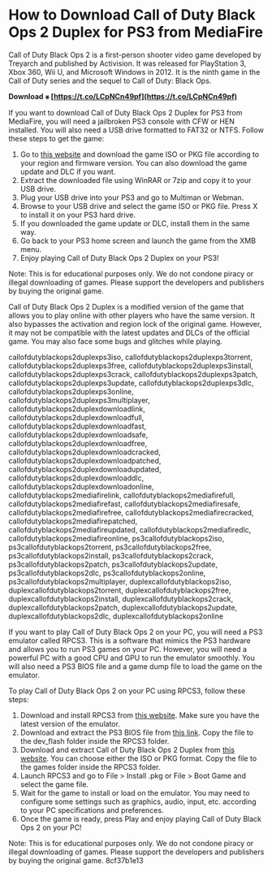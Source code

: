 # How to Download Call of Duty Black Ops 2 Duplex for PS3 from MediaFire
 
Call of Duty Black Ops 2 is a first-person shooter video game developed by Treyarch and published by Activision. It was released for PlayStation 3, Xbox 360, Wii U, and Microsoft Windows in 2012. It is the ninth game in the Call of Duty series and the sequel to Call of Duty: Black Ops.
 
**Download ⚹ [https://t.co/LCpNCn49pf](https://t.co/LCpNCn49pf)**


 
If you want to download Call of Duty Black Ops 2 Duplex for PS3 from MediaFire, you will need a jailbroken PS3 console with CFW or HEN installed. You will also need a USB drive formatted to FAT32 or NTFS. Follow these steps to get the game:
 
1. Go to [this website](https://www.superpsx.com/ps3-black-ops-2-iso-pkg/) and download the game ISO or PKG file according to your region and firmware version. You can also download the game update and DLC if you want.
2. Extract the downloaded file using WinRAR or 7zip and copy it to your USB drive.
3. Plug your USB drive into your PS3 and go to Multiman or Webman.
4. Browse to your USB drive and select the game ISO or PKG file. Press X to install it on your PS3 hard drive.
5. If you downloaded the game update or DLC, install them in the same way.
6. Go back to your PS3 home screen and launch the game from the XMB menu.
7. Enjoy playing Call of Duty Black Ops 2 Duplex on your PS3!

Note: This is for educational purposes only. We do not condone piracy or illegal downloading of games. Please support the developers and publishers by buying the original game.
  
Call of Duty Black Ops 2 Duplex is a modified version of the game that allows you to play online with other players who have the same version. It also bypasses the activation and region lock of the original game. However, it may not be compatible with the latest updates and DLCs of the official game. You may also face some bugs and glitches while playing.
 
callofdutyblackops2duplexps3iso,  callofdutyblackops2duplexps3torrent,  callofdutyblackops2duplexps3free,  callofdutyblackops2duplexps3install,  callofdutyblackops2duplexps3crack,  callofdutyblackops2duplexps3patch,  callofdutyblackops2duplexps3update,  callofdutyblackops2duplexps3dlc,  callofdutyblackops2duplexps3online,  callofdutyblackops2duplexps3multiplayer,  callofdutyblackops2duplexdownloadlink,  callofdutyblackops2duplexdownloadfull,  callofdutyblackops2duplexdownloadfast,  callofdutyblackops2duplexdownloadsafe,  callofdutyblackops2duplexdownloadfree,  callofdutyblackops2duplexdownloadcracked,  callofdutyblackops2duplexdownloadpatched,  callofdutyblackops2duplexdownloadupdated,  callofdutyblackops2duplexdownloaddlc,  callofdutyblackops2duplexdownloadonline,  callofdutyblackops2mediafirelink,  callofdutyblackops2mediafirefull,  callofdutyblackops2mediafirefast,  callofdutyblackops2mediafiresafe,  callofdutyblackops2mediafirefree,  callofdutyblackops2mediafirecracked,  callofdutyblackops2mediafirepatched,  callofdutyblackops2mediafireupdated,  callofdutyblackops2mediafiredlc,  callofdutyblackops2mediafireonline,  ps3callofdutyblackops2iso,  ps3callofdutyblackops2torrent,  ps3callofdutyblackops2free,  ps3callofdutyblackops2install,  ps3callofdutyblackops2crack,  ps3callofdutyblackops2patch,  ps3callofdutyblackops2update,  ps3callofdutyblackops2dlc,  ps3callofdutyblackops2online,  ps3callofdutyblackops2multiplayer,  duplexcallofdutyblackops2iso,  duplexcallofdutyblackops2torrent,  duplexcallofdutyblackops2free,  duplexcallofdutyblackops2install,  duplexcallofdutyblackops2crack,  duplexcallofdutyblackops2patch,  duplexcallofdutyblackops2update,  duplexcallofdutyblackops2dlc,  duplexcallofdutyblackops2online
 
If you want to play Call of Duty Black Ops 2 on your PC, you will need a PS3 emulator called RPCS3. This is a software that mimics the PS3 hardware and allows you to run PS3 games on your PC. However, you will need a powerful PC with a good CPU and GPU to run the emulator smoothly. You will also need a PS3 BIOS file and a game dump file to load the game on the emulator.
 
To play Call of Duty Black Ops 2 on your PC using RPCS3, follow these steps:

1. Download and install RPCS3 from [this website](https://rpcs3.net/). Make sure you have the latest version of the emulator.
2. Download and extract the PS3 BIOS file from [this link](https://www.mediafire.com/file/1qy6xq0z0k8f9x7/PS3_BIOS.rar/file). Copy the file to the dev\_flash folder inside the RPCS3 folder.
3. Download and extract Call of Duty Black Ops 2 Duplex from [this website](https://www.superpsx.com/ps3-black-ops-2-iso-pkg/). You can choose either the ISO or PKG format. Copy the file to the games folder inside the RPCS3 folder.
4. Launch RPCS3 and go to File > Install .pkg or File > Boot Game and select the game file.
5. Wait for the game to install or load on the emulator. You may need to configure some settings such as graphics, audio, input, etc. according to your PC specifications and preferences.
6. Once the game is ready, press Play and enjoy playing Call of Duty Black Ops 2 on your PC!

Note: This is for educational purposes only. We do not condone piracy or illegal downloading of games. Please support the developers and publishers by buying the original game.
 8cf37b1e13
 
